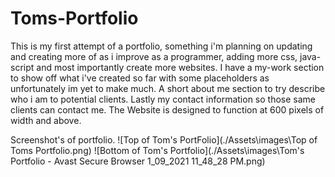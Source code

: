 # Toms-Portfolio
This is my first attempt of a portfolio, something i'm planning on updating and creating more of as i improve as a programmer, adding more css, java-script and most importantly create more websites. I have a my-work section to show off what i've created so far with some placeholders as unfortunately im yet to make much. A short about me section to try describe who i am to potential clients. Lastly my contact information so those same clients can contact me. The Website is designed to function at 600 pixels of width and above. 

Screenshot's of portfolio. ![Top of Tom's PortFolio](./Assets\images\Top of Toms Portfolio.png) ![Bottom of Tom's Portfolio](./Assets\images\Tom's Portfolio - Avast Secure Browser 1_09_2021 11_48_28 PM.png)
